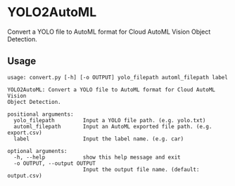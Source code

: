 # YOLO2AutoML
Convert a YOLO file to AutoML format for Cloud AutoML Vision Object Detection.

## Usage

```
usage: convert.py [-h] [-o OUTPUT] yolo_filepath automl_filepath label

YOLO2AutoML: Convert a YOLO file to AutoML format for Cloud AutoML Vision
Object Detection.

positional arguments:
  yolo_filepath         Input a YOLO file path. (e.g. yolo.txt)
  automl_filepath       Input an AutoML exported file path. (e.g. export.csv)
  label                 Input the label name. (e.g. car)

optional arguments:
  -h, --help            show this help message and exit
  -o OUTPUT, --output OUTPUT
                        Input the output file name. (default: output.csv)
```
